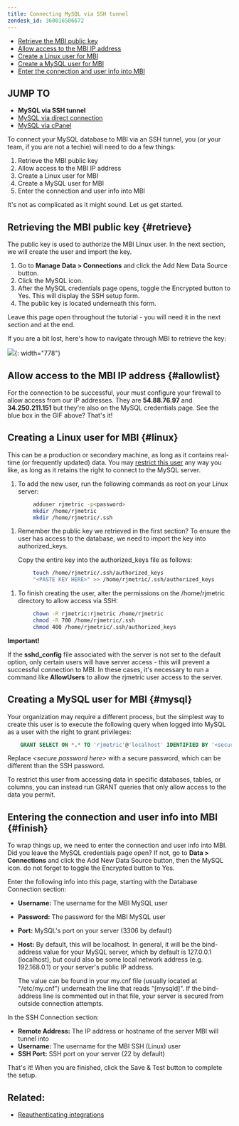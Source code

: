 ```yaml
---
title: Connecting MySQL via SSH tunnel
zendesk_id: 360016506672
---
```


* [Retrieve the MBI public key](../#retrieve)
* [Allow access to the MBI IP address](../#allowlist)
* [Create a Linux user for MBI](../#linux)
* [Create a MySQL user for MBI](../#mysql)
* [Enter the connection and user info into MBI](../#finish)

## JUMP TO

* **MySQL via SSH tunnel**
* [MySQL via direct connection](../data-analyst/importing-data/integrations/mysql-via-a-direct-connection.md)
* [MySQL via cPanel](../data-analyst/importing-data/integrations/mysql-via-cpanel.md)

To connect your MySQL database to MBI via an SSH tunnel, you (or your team, if you are not a techie) will need to do a few things:

1. Retrieve the MBI public key
1. Allow access to the MBI IP address
1. Create a Linux user for MBI
1. Create a MySQL user for MBI
1. Enter the connection and user info into MBI

It's not as complicated as it might sound. Let us get started.

## Retrieving the MBI public key {#retrieve}

The public key is used to authorize the MBI Linux user. In the next section, we will create the user and import the key.

1. Go to **Manage** **Data &gt; Connections** and click the Add New Data Source button.
1. Click the MySQL icon.
1. After the MySQL credentials page opens, toggle the Encrypted button to Yes. This will display the SSH setup form.
1. The public key is located underneath this form.

Leave this page open throughout the tutorial - you will need it in the next section and at the end.

If you are a bit lost, here's how to navigate through MBI to retrieve the key:

![](../../assets/MySQL_SSH.gif){: width="778"}

## Allow access to the MBI IP address {#allowlist}

For the connection to be successful, your must configure your firewall to allow access from our IP addresses. They are **54.88.76.97** and **34.250.211.151** but they're also on the MySQL credentials page. See the blue box in the GIF above? That's it!

## Creating a Linux user for MBI {#linux}

This can be a production or secondary machine, as long as it contains real-time (or frequently updated) data. You may [restrict this user](../../administrator/account-management/restrict-db-access.md) any way you like, as long as it retains the right to connect to the MySQL server.

1. To add the new user, run the following commands as root on your Linux server:

```bash
        adduser rjmetric -p<password>
        mkdir /home/rjmetric
        mkdir /home/rjmetric/.ssh
```

1. Remember the public key we retrieved in the first section? To ensure the user has access to the database, we need to import the key into authorized\_keys.

     Copy the entire key into the authorized\_keys file as follows:

```bash
        touch /home/rjmetric/.ssh/authorized_keys
        "<PASTE KEY HERE>" >> /home/rjmetric/.ssh/authorized_keys
```

1. To finish creating the user, alter the permissions on the /home/rjmetric directory to allow access via SSH:

```bash
        chown -R rjmetric:rjmetric /home/rjmetric
        chmod -R 700 /home/rjmetric/.ssh
        chmod 400 /home/rjmetric/.ssh/authorized_keys
```

**Important!**

If the **sshd\_config** file associated with the server is not set to the default option, only certain users will have server access - this will prevent a successful connection to MBI. In these cases, it's necessary to run a command like **AllowUsers** to allow the rjmetric user access to the server.

## Creating a MySQL user for MBI {#mysql}

Your organization may require a different process, but the simplest way to create this user is to execute the following query when logged into MySQL as a user with the right to grant privileges:

```sql
    GRANT SELECT ON *.* TO 'rjmetric'@'localhost' IDENTIFIED BY '<secure password here>';
```

Replace *&lt;secure password here&gt;* with a secure password, which can be different than the SSH password.

To restrict this user from accessing data in specific databases, tables, or columns, you can instead run GRANT queries that only allow access to the data you permit.

## Entering the connection and user info into MBI {#finish}

To wrap things up, we need to enter the connection and user info into MBI. Did you leave the MySQL credentials page open? If not, go to **Data > Connections** and click the Add New Data Source button, then the MySQL icon. do not forget to toggle the Encrypted button to Yes.

Enter the following info into this page, starting with the Database Connection section:

* **Username:** The username for the MBI MySQL user
* **Password:** The password for the MBI MySQL user
* **Port:** MySQL's port on your server (3306 by default)
* **Host:** By default, this will be localhost. In general, it will be the bind-address value for your MySQL server, which by default is 127.0.0.1 (localhost), but could also be some local network address (e.g. 192.168.0.1) or your server's public IP address.

   The value can be found in your my.cnf file (usually located at "/etc/my.cnf") underneath the line that reads "\[mysqld\]". If the bind-address line is commented out in that file, your server is secured from outside connection attempts.

In the SSH Connection section:

* **Remote Address:** The IP address or hostname of the server MBI will tunnel into
* **Username:** The username for the MBI SSH (Linux) user
* **SSH Port:** SSH port on your server (22 by default)

That's it! When you are finished, click the Save & Test button to complete the setup.

## Related:

* [Reauthenticating integrations](https://support.magento.com/hc/en-us/articles/360016733151)

